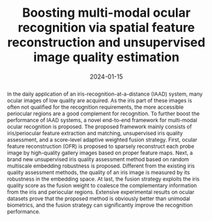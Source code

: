 ---
title: "Boosting multi-modal ocular recognition via spatial feature reconstruction and unsupervised image quality estimation"
date: 2024-01-15           
publishDate: 2024-01-15
authors: ["Zihui Yan", "Lingxiao He", "Yunlong Wang", "Kunbo Zhang", "Zhenan Sun", "Tieniu Tan"]
# Publication type.
# Legend: 0 = Uncategorized; 1 = Conference paper; 2 = Journal article;
# 3 = Preprint / Working Paper; 4 = Report; 5 = Book; 6 = Book section;
# 7 = Thesis; 8 = Patent
publication_types: ["2"]   

# Publication name and optional abbreviated publication name.
publication: "*Machine Intelligence Research(Volume: 21)*"

abstract: "In the daily application of an iris-recognition-at-a-distance (IAAD) system, many ocular images of low quality are acquired. As the iris part of these images is often not qualified for the recognition requirements, the more accessible periocular regions are a good complement for recognition. To further boost the performance of IAAD systems, a novel end-to-end framework for multi-modal ocular recognition is proposed. The proposed framework mainly consists of iris/periocular feature extraction and matching, unsupervised iris quality assessment, and a score-level adaptive weighted fusion strategy. First, ocular feature reconstruction (OFR) is proposed to sparsely reconstruct each probe image by high-quality gallery images based on proper feature maps. Next, a brand new unsupervised iris quality assessment method based on random multiscale embedding robustness is proposed. Different from the existing iris quality assessment methods, the quality of an iris image is measured by its robustness in the embedding space. At last, the fusion strategy exploits the iris quality score as the fusion weight to coalesce the complementary information from the iris and periocular regions. Extensive experimental results on ocular datasets prove that the proposed method is obviously better than unimodal biometrics, and the fusion strategy can significantly improve the recognition performance."
# Summary. An optional shortened abstract.
summary: ""

tags: []
categories: []
featured: true

# Custom links (optional).
#   Uncomment and edit lines below to show custom links.
# links:
# - name: Follow
#   url: https://twitter.com
#   icon_pack: fab
#   icon: twitter

url_pdf: (https://link.springer.com/article/10.1007/s11633-023-1415-y)
url_code: 
url_dataset:
url_poster:
url_project:
url_slides:
url_source:
url_video:

# Featured image
# To use, add an image named `featured.jpg/png` to your page's folder. 
# Focal points: Smart, Center, TopLeft, Top, TopRight, Left, Right, BottomLeft, Bottom, BottomRight.
image:
  caption: "Illustration of the whole framework"
  focal_point: 
  preview_only: false


# Associated Projects (optional).
#   Associate this publication with one or more of your projects.
#   Simply enter your project's folder or file name without extension.
#   E.g. `internal-project` references `content/project/internal-project/index.md`.
#   Otherwise, set `projects: []`.
projects: ["Iris Recognition"]

# Slides (optional).
#   Associate this publication with Markdown slides.
#   Simply enter your slide deck's filename without extension.
#   E.g. `slides: "example"` references `content/slides/example/index.md`.
#   Otherwise, set `slides: ""`.
slides: ""
---
